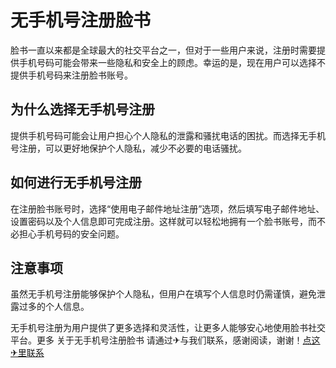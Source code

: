 # 无手机号注册脸书

脸书一直以来都是全球最大的社交平台之一，但对于一些用户来说，注册时需要提供手机号码可能会带来一些隐私和安全上的顾虑。幸运的是，现在用户可以选择不提供手机号码来注册脸书账号。

## 为什么选择无手机号注册

提供手机号码可能会让用户担心个人隐私的泄露和骚扰电话的困扰。而选择无手机号注册，可以更好地保护个人隐私，减少不必要的电话骚扰。

## 如何进行无手机号注册

在注册脸书账号时，选择“使用电子邮件地址注册”选项，然后填写电子邮件地址、设置密码以及个人信息即可完成注册。这样就可以轻松地拥有一个脸书账号，而不必担心手机号码的安全问题。

## 注意事项

虽然无手机号注册能够保护个人隐私，但用户在填写个人信息时仍需谨慎，避免泄露过多的个人信息。

无手机号注册为用户提供了更多选择和灵活性，让更多人能够安心地使用脸书社交平台。更多 关于无手机号注册脸书 请通过✈与我们联系，感谢阅读，谢谢！[点这✈里联系](https://ww.k02.cc)
